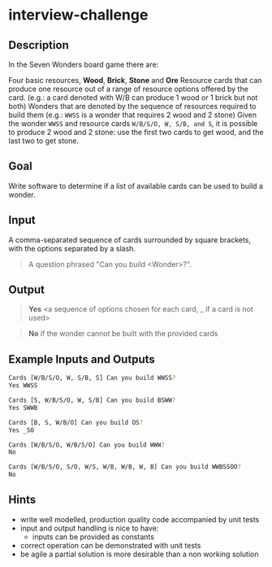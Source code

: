 # interview-challenge

## Description
In the Seven Wonders board game there are:

Four basic resources, **Wood**, **Brick**, **Stone** and **Ore**
Resource cards that can produce one resource out of a range of resource options offered by the card. (e.g.: a card denoted with W/B can produce 1 wood or 1 brick but not both)
Wonders that are denoted by the sequence of resources required to build them (e.g.: `WWSS` is a wonder that requires 2 wood and 2 stone)
Given the wonder `WWSS` and resource cards `W/B/S/O, W, S/B, and S`, it is possible to produce 2 wood and 2 stone: use the first two cards to get wood, and the last two to get stone.

## Goal
Write software to determine if a list of available cards can be used to build a wonder.

## Input
A comma-separated sequence of cards surrounded by square brackets, with the options separated by a slash.

> A question phrased "Can you build \<Wonder\>?".

## Output
> **Yes** \<a sequence of options chosen for each card, _ if a card is not used\>

> **No** if the wonder cannot be built with the provided cards

## Example Inputs and Outputs
```bash
Cards [W/B/S/O, W, S/B, S] Can you build WWSS?
Yes WWSS
```

```bash
Cards [S, W/B/S/O, W, S/B] Can you build BSWW?
Yes SWWB
```

```bash
Cards [B, S, W/B/O] Can you build OS?
Yes _SO
```

```bash
Cards [W/B/S/O, W/B/S/O] Can you build WWW?
No
```

```bash
Cards [W/B/S/O, S/O, W/S, W/B, W/B, W, B] Can you build WWBSSOO?
No
```

## Hints
- write well modelled, production quality code accompanied by unit tests
- input and output handling is nice to have:
    - inputs can be provided as constants
- correct operation can be demonstrated with unit tests
- be agile a partial solution is more desirable than a non working solution